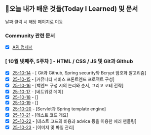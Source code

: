 ## 🚀오늘 내가 배운 것들(Today I Learned) 및 문서

날짜 클릭 시 해당 페이지로 이동

### Community 관련 문서

- [x] [API 명세서](https://github.com/100-hours-a-week/jayoon-til/blob/main/community-docs/api-specification.md)

### [ 10월 넷째주, 5주차 ] - HTML / CSS / JS 및 Git과 Github

- [x] [25-10-14](https://github.com/100-hours-a-week/jayoon-til/blob/main/Oct/2025-10-14.md) - [ Git과 Github, Spring security와 Bcrypt 암호화 알고리즘]
- [x] [25-10-15](https://github.com/100-hours-a-week/jayoon-til/blob/main/Oct/2025-10-15.md) - [커뮤니티 서비스 프론트엔드 프로젝트 구성]
- [x] [25-10-16](https://github.com/100-hours-a-week/jayoon-til/blob/main/Oct/2025-10-16.md) - [백엔드 구성 시의 논리와 순서, 그리고 코테 전략]
- [x] [25-10-17](https://github.com/100-hours-a-week/jayoon-til/blob/main/Oct/2025-10-17.md) - [네트워킹 데이]
- [x] [25-10-18](https://github.com/100-hours-a-week/jayoon-til/blob/main/Oct/2025-10-18.md) - []
- [x] [25-10-19](https://github.com/100-hours-a-week/jayoon-til/blob/main/Oct/2025-10-19.md) - []
- [x] [25-10-20](https://github.com/100-hours-a-week/jayoon-til/blob/main/Oct/2025-10-20.md) - [Servlet과 Spring template engine]
- [x] [25-10-21](https://github.com/100-hours-a-week/jayoon-til/blob/main/Oct/2025-10-21.md) - [테스트 코드 개요]
- [x] [25-10-22](https://github.com/100-hours-a-week/jayoon-til/blob/main/Oct/2025-10-22.md) - [테스트 코드의 비용과 advice 등을 이용한 에러 핸들링]
- [x] [25-10-23](https://github.com/100-hours-a-week/jayoon-til/blob/main/Oct/2025-10-23.md) - [이미지 및 파일 관리]
